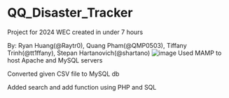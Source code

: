 # QQ_Disaster_Tracker

Project for 2024 WEC created in under 7 hours

By: Ryan Huang(@Raytr0), Quang Pham(@QMP0503), Tiffany Trinh(@tt1ffany), Stepan Hartanovich(@shartano)
![image](https://github.com/Raytr0/QQ_Disaster_Tracker/assets/85590435/83782e48-7f5a-4acd-947a-76341b690928)
Used MAMP to host Apache and MySQL servers

Converted given CSV file to MySQL db

Added search and add function using PHP and SQL
